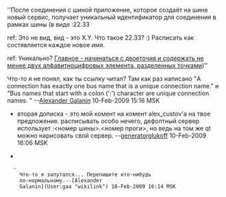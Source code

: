 ''После соединения с шиной приложение, которое создаёт на шине новый
сервис, получает уникальный идентификатор для соединения в рамках
шины (в виде :22.33

ref: Это не вид, вид - это X.Y. Что такое 22.33? :) Расписать как
состявляется каждое новое имя.

ref: Уникально? [Главное - начинаться с двоеточия и содержать не менее
двух алфавитноцифровых элемента, разделенных
точками](http://dbus.freedesktop.org/doc/dbus-specification.html#message-protocol-names-bus))''

Что-то я не понял, как ты ссылку читал? Там как раз написано "A
connection has exactly one bus name that is a unique connection name." и
"Bus names that start with a colon (':') character are unique connection
names. " --[Alexander Galanin](User:gaa "wikilink") 10-Feb-2009 15:16
MSK

  -   
    вторая дописка - это мой комент на комент alex\_custov'а на твое
    предложение. расписывать особо нечего, дефолтный сервер
    использует :<номер шины>.<номер проги>, но ведь на том же
    qt можно нарисовать свой сервер.
    --[generatorglukoff](User:generatorglukoff "wikilink") 10-Feb-2009
    16:06 MSK

<!-- end list -->

  - 
    
      -   
        Что-то я запутался... Перепишите кто-нибудь
        по-нормальному.--[Alexander
        Galanin](User:gaa "wikilink") 10-Feb-2009 16:14 MSK
